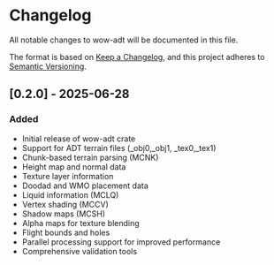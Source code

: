 # Changelog

All notable changes to wow-adt will be documented in this file.

The format is based on [Keep a Changelog](https://keepachangelog.com/en/1.0.0/),
and this project adheres to [Semantic Versioning](https://semver.org/spec/v2.0.0.html).

## [0.2.0] - 2025-06-28

### Added

- Initial release of wow-adt crate
- Support for ADT terrain files (_obj0,_obj1, _tex0,_tex1)
- Chunk-based terrain parsing (MCNK)
- Height map and normal data
- Texture layer information
- Doodad and WMO placement data
- Liquid information (MCLQ)
- Vertex shading (MCCV)
- Shadow maps (MCSH)
- Alpha maps for texture blending
- Flight bounds and holes
- Parallel processing support for improved performance
- Comprehensive validation tools
